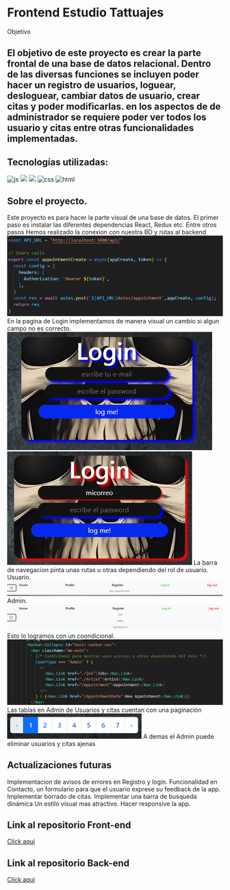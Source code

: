 # Frontend Estudio Tattuajes

Objetivo
## El objetivo de este proyecto es crear la parte frontal de una base de datos relacional. Dentro de las diversas funciones se incluyen poder hacer un registro de usuarios, loguear, desloguear, cambiar datos de usuario, crear citas y poder modificarlas. en los aspectos de de administrador se requiere poder ver todos los usuario y citas entre otras funcionalidades implementadas.

## Tecnologías utilizadas:

![js](https://img.shields.io/badge/JavaScript-yellow?logo=JavaScript) ![](https://img.shields.io/badge/React-ligthblue?logo=React) ![](https://img.shields.io/badge/Redux-purple?logo=Redux) ![css](https://img.shields.io/badge/CSS3-blue?logo=CSS3) ![html](https://img.shields.io/badge/html5-orange?logo=html5)

## Sobre el proyecto.
Este proyecto es para hacer la parte visual de una base de datos.
El primer paso es instalar las diferentes dependencias React, Redux etc.
Entre otros pasos Hemos realizado la conexion con nuestra BD y rutas al backend 
![alt text](image.png)
En la pagina de Login implementamos de manera visual un cambio si algun campo no es correcto.
![alt text](image-1.png) ![alt text](image-2.png)
La barra de navegacion pinta unas rutas u otras dependiendo del rol de usuario.
Usuario.
![alt text](image-3.png)
Admin.
![alt text](image-4.png)
Esto lo logramos con un coondicional.
![alt text](image-5.png)
Las tablas en Admin de Usuarios y citas cuentan con una paginación
![alt text](image-6.png)
A demas el Admin puede eliminar usuarios y citas ajenas 

## Actualizaciones futuras

Implementacion de avisos de errores en Registro y login.
Funcionalidad en Contacto, un formulario para que el usuario exprese su feedback de la app.
Implementar borrado de citas.
Implementar una barra de busqueda dinámica
Un estilo visual mas atractivo.
Hacer responsive la app.

## Link al repositorio Front-end

[Click aqui](https://github.com/AlbertoPueblas/Frontend-studio-tatto)

## Link al repositorio Back-end

[Click aqui](https://github.com/AlbertoPueblas/Backend-studio-tatto)
